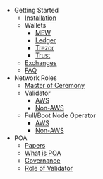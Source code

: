 * Getting Started
    * [Installation](POA-Installation)
    * Wallets
        * [MEW](POA-Network-on-MEW)
        * [Ledger](POA-Network-on-Ledger)
        * [Trezor](POA-Network-on-Trezor)
        * [Trust](POA-Network-on-Trust-Wallet)
    * [Exchanges](POA-on-Exchanges)
    * [FAQ](Frequently-Asked-Questions)
* Network Roles
    * [Master of Ceremony](Master-of-Ceremony-Setup)
    * Validator
        * [AWS](Validator-Node-on-AWS)
        * [Non-AWS](Validator-Node-Non-AWS)
    * Full/Boot Node Operator
        * [AWS](Bootnode-Setup-AWS)
        * [Non-AWS](Bootnode-Setup-Non-AWS)
* POA
    * [Papers](POA-Network-Papers)
    * [What is POA](What-is-POA)
    * [Governance](Governance-Process)
    * [Role of Validator](Role-of-Validator)
